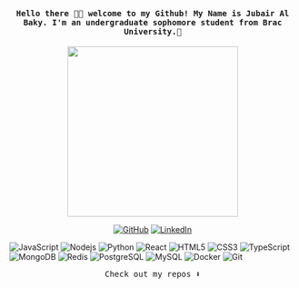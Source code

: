 
<h4 align="center"><samp> Hello there 👋🏾  welcome to my Github! My Name is Jubair Al Baky. I'm an undergraduate sophomore student
from Brac University.🐍 </samp></h4>

<p align="center">
  <img width="300" src="https://media.giphy.com/media/bGmzbqDKcmvyU/giphy.gif?cid=ecf05e479sqx4hhebffbercv1ks3zcscrj4x0f8c78x9i04f&ep=v1_stickers_related&rid=giphy.gif&ct=s">
</p>

<p align="center">
    <a href="https://github.com/tatakae-baky" target="_blank"><img alt="GitHub" src="https://img.shields.io/badge/tatakae-baky?style=flat-square&logo=Github&logoColor=white&labelColor=%230D1117&color=%230D1117"></a>
    <a href="https://www.linkedin.com/in/jubair-al-baky/" target="_blank"><img alt="LinkedIn" src="https://img.shields.io/badge/-LinkedIn-0077B5?style=flat-square&logo=Linkedin&logoColor=white"></a>
</p>

![JavaScript](https://img.shields.io/badge/-JavaScript-black?style=flat-square&logo=javascript)
![Nodejs](https://img.shields.io/badge/-Nodejs-black?style=flat-square&logo=Node.js)
![Python](https://img.shields.io/badge/-Python-black?style=flat-square&logo=Python)
![React](https://img.shields.io/badge/-React-black?style=flat-square&logo=react)
![HTML5](https://img.shields.io/badge/-HTML5-E34F26?style=flat-square&logo=html5&logoColor=white)
![CSS3](https://img.shields.io/badge/-CSS3-1572B6?style=flat-square&logo=css3)
![TypeScript](https://img.shields.io/badge/-TypeScript-007ACC?style=flat-square&logo=typescript)
![MongoDB](https://img.shields.io/badge/-MongoDB-black?style=flat-square&logo=mongodb)
![Redis](https://img.shields.io/badge/-Redis-black?style=flat-square&logo=Redis)
![PostgreSQL](https://img.shields.io/badge/-PostgreSQL-336791?style=flat-square&logo=postgresql)
![MySQL](https://img.shields.io/badge/-MySQL-black?style=flat-square&logo=mysql)
![Docker](https://img.shields.io/badge/-Docker-black?style=flat-square&logo=docker)
![Git](https://img.shields.io/badge/-Git-black?style=flat-square&logo=git) 
  
<p align="center"><samp>
Check out my repos ⬇️  
  </samp>
</p>
